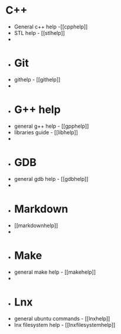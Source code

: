 # C++
- General c++ help -[[cpphelp]]
- STL help - [[stlhelp]]
-
- # Git
- githelp - [[githelp]]
-
- # G++ help
- general g++ help - [[gpphelp]]
- libraries guide - [[libhelp]]
-
- # GDB
- general gdb help - [[gdbhelp]]
-
- # Markdown
- [[markdownhelp]]
-
- # Make
- general make help - [[makehelp]]
-
- # Lnx
- general ubuntu commands - [[lnxhelp]]
- lnx filesystem help - [[lnxfilesystemhelp]]